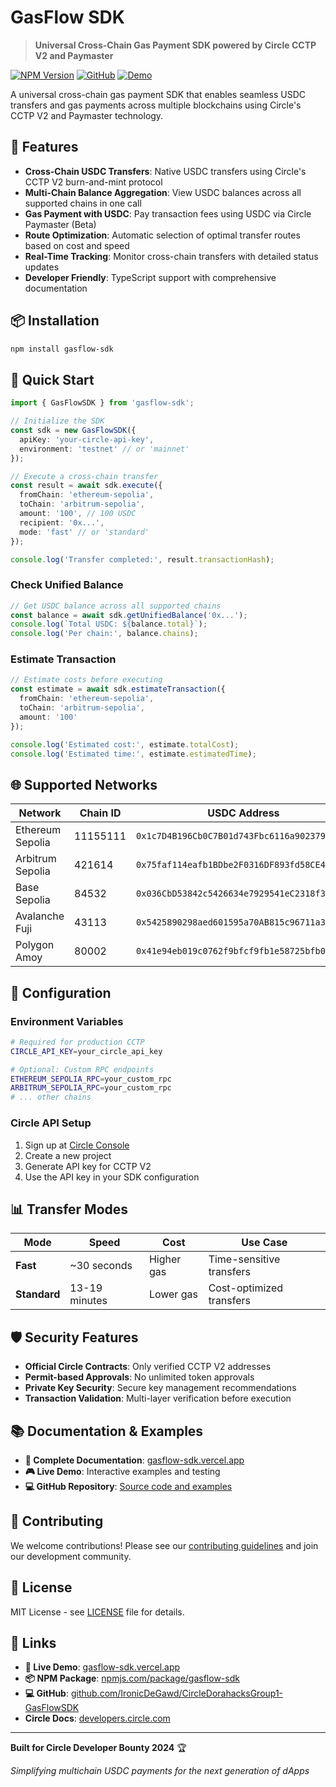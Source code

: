 # GasFlow SDK

> **Universal Cross-Chain Gas Payment SDK powered by Circle CCTP V2 and Paymaster**

[![NPM Version](https://img.shields.io/npm/v/gasflow-sdk.svg)](https://www.npmjs.com/package/gasflow-sdk)
[![GitHub](https://img.shields.io/github/license/IronicDeGawd/CircleDorahacksGroup1-GasFlowSDK)](https://github.com/IronicDeGawd/CircleDorahacksGroup1-GasFlowSDK)
[![Demo](https://img.shields.io/badge/demo-live-brightgreen)](https://gasflow-sdk.vercel.app)

A universal cross-chain gas payment SDK that enables seamless USDC transfers and gas payments across multiple blockchains using Circle's CCTP V2 and Paymaster technology.

## 🚀 Features

- **Cross-Chain USDC Transfers**: Native USDC transfers using Circle's CCTP V2 burn-and-mint protocol
- **Multi-Chain Balance Aggregation**: View USDC balances across all supported chains in one call
- **Gas Payment with USDC**: Pay transaction fees using USDC via Circle Paymaster (Beta)
- **Route Optimization**: Automatic selection of optimal transfer routes based on cost and speed
- **Real-Time Tracking**: Monitor cross-chain transfers with detailed status updates
- **Developer Friendly**: TypeScript support with comprehensive documentation

## 📦 Installation

```bash
npm install gasflow-sdk
```

## 🚀 Quick Start

```typescript
import { GasFlowSDK } from 'gasflow-sdk';

// Initialize the SDK
const sdk = new GasFlowSDK({
  apiKey: 'your-circle-api-key',
  environment: 'testnet' // or 'mainnet'
});

// Execute a cross-chain transfer
const result = await sdk.execute({
  fromChain: 'ethereum-sepolia',
  toChain: 'arbitrum-sepolia',
  amount: '100', // 100 USDC
  recipient: '0x...',
  mode: 'fast' // or 'standard'
});

console.log('Transfer completed:', result.transactionHash);
```

### Check Unified Balance

```typescript
// Get USDC balance across all supported chains
const balance = await sdk.getUnifiedBalance('0x...');
console.log(`Total USDC: ${balance.total}`);
console.log('Per chain:', balance.chains);
```

### Estimate Transaction

```typescript
// Estimate costs before executing
const estimate = await sdk.estimateTransaction({
  fromChain: 'ethereum-sepolia',
  toChain: 'arbitrum-sepolia',
  amount: '100'
});

console.log('Estimated cost:', estimate.totalCost);
console.log('Estimated time:', estimate.estimatedTime);
```

## 🌐 Supported Networks

| Network | Chain ID | USDC Address | Status |
|---------|----------|--------------|--------|
| Ethereum Sepolia | 11155111 | `0x1c7D4B196Cb0C7B01d743Fbc6116a902379C7238` | ✅ Active |
| Arbitrum Sepolia | 421614 | `0x75faf114eafb1BDbe2F0316DF893fd58CE46AA4d` | ✅ Active |
| Base Sepolia | 84532 | `0x036CbD53842c5426634e7929541eC2318f3dCF7e` | ✅ Active |
| Avalanche Fuji | 43113 | `0x5425890298aed601595a70AB815c96711a31Bc65` | ✅ Active |
| Polygon Amoy | 80002 | `0x41e94eb019c0762f9bfcf9fb1e58725bfb0e7582` | ✅ Active |

## 🔧 Configuration

### Environment Variables

```bash
# Required for production CCTP
CIRCLE_API_KEY=your_circle_api_key

# Optional: Custom RPC endpoints
ETHEREUM_SEPOLIA_RPC=your_custom_rpc
ARBITRUM_SEPOLIA_RPC=your_custom_rpc
# ... other chains
```

### Circle API Setup

1. Sign up at [Circle Console](https://console.circle.com/signup)
2. Create a new project
3. Generate API key for CCTP V2
4. Use the API key in your SDK configuration

## 📊 Transfer Modes

| Mode | Speed | Cost | Use Case |
|------|-------|------|----------|
| **Fast** | ~30 seconds | Higher gas | Time-sensitive transfers |
| **Standard** | 13-19 minutes | Lower gas | Cost-optimized transfers |

## 🛡️ Security Features

- **Official Circle Contracts**: Only verified CCTP V2 addresses
- **Permit-based Approvals**: No unlimited token approvals
- **Private Key Security**: Secure key management recommendations
- **Transaction Validation**: Multi-layer verification before execution

## 📚 Documentation & Examples

- **📖 Complete Documentation**: [gasflow-sdk.vercel.app](https://gasflow-sdk.vercel.app)
- **🎮 Live Demo**: Interactive examples and testing
- **💻 GitHub Repository**: [Source code and examples](https://github.com/IronicDeGawd/CircleDorahacksGroup1-GasFlowSDK)

## 🤝 Contributing

We welcome contributions! Please see our [contributing guidelines](https://github.com/IronicDeGawd/CircleDorahacksGroup1-GasFlowSDK/blob/main/CONTRIBUTING.md) and join our development community.

## 📄 License

MIT License - see [LICENSE](https://github.com/IronicDeGawd/CircleDorahacksGroup1-GasFlowSDK/blob/main/LICENSE) file for details.

## 🔗 Links

- **🚀 Live Demo**: [gasflow-sdk.vercel.app](https://gasflow-sdk.vercel.app)
- **📦 NPM Package**: [npmjs.com/package/gasflow-sdk](https://www.npmjs.com/package/gasflow-sdk)
- **💻 GitHub**: [github.com/IronicDeGawd/CircleDorahacksGroup1-GasFlowSDK](https://github.com/IronicDeGawd/CircleDorahacksGroup1-GasFlowSDK)
- **Circle Docs**: [developers.circle.com](https://developers.circle.com/)

---

**Built for Circle Developer Bounty 2024** 🏆

*Simplifying multichain USDC payments for the next generation of dApps*